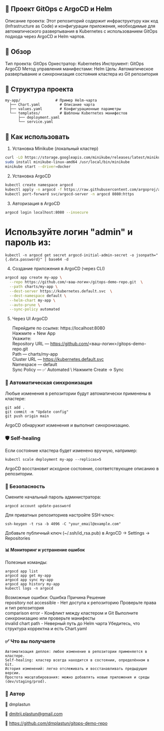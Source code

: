 
## 📘 Проект GitOps с ArgoCD и Helm

Описание проекта: Этот репозиторий содержит инфраструктуру как код (Infrastructure as Code) и конфигурации приложения, необходимые для автоматического развертывания в Kubernetes с использованием GitOps подхода через ArgoCD и Helm чартов.
## 📌 Обзор

Тип проекта: GitOps
Оркестратор: Kubernetes
Инструмент: GitOps ArgoCD
Метод управления манифестами: Helm
Цель: Автоматическое развертывание и синхронизация состояния кластера из Git репозитория
## 🧩 Структура проекта

```
my-app/                # Пример Helm-чарта
  ├── Chart.yaml         # Описание чарта
  ├── values.yaml        # Конфигурационные параметры
  └── templates/         # Шаблоны Kubernetes манифестов
      ├── deployment.yaml
      └── service.yaml
```
## 🚀 Как использовать
1. Установка Minikube (локальный кластер)
```bash
curl -LO https://storage.googleapis.com/minikube/releases/latest/minikube-linux-amd64
sudo install minikube-linux-amd64 /usr/local/bin/minikube
minikube start --driver=docker
```
2. Установка ArgoCD
```bash
kubectl create namespace argocd
kubectl apply -n argocd -f https://raw.githubusercontent.com/argoproj/argo-cd/v2.8.4/manifests/install.yaml
kubectl port-forward svc/argocd-server -n argocd 8080:https
```
3. Авторизация в ArgoCD
```bash
argocd login localhost:8080 --insecure
```
# Используйте логин "admin" и пароль из:
```
kubectl -n argocd get secret argocd-initial-admin-secret -o jsonpath="{.data.password}" | base64 -d
```
4. Создание приложения в ArgoCD (через CLI)
```bash
argocd app create my-app \
  --repo https://github.com/<ваш-логин>/gitops-demo-repo.git  \
  --path charts/my-app \
  --dest-server https://kubernetes.default.svc  \
  --dest-namespace default \
  --helm-chart my-app \
  --auto-prune \
  --sync-policy automated
```
5. Через UI ArgoCD

    Перейдите по ссылке: https://localhost:8080 \
    Нажмите + New App \
    Укажите: \
        Repository URL — https://github.com/<ваш-логин>/gitops-demo-repo.git \
        Path — charts/my-app \
        Cluster URL — https://kubernetes.default.svc \
        Namespace — default \
        Sync Policy — ✅ Automated \ 
    Нажмите Create → Sync

### 🔁 Автоматическая синхронизация

Любые изменения в репозитории будут автоматически применены в кластере:
```
git add .
git commit -m "Update config"
git push origin main
```
ArgoCD обнаружит изменения и выполнит синхронизацию.

### 🛡️ Self-healing

Если состояние кластера будет изменено вручную, например:
```
kubectl scale deployment my-app --replicas=5
```
ArgoCD восстановит исходное состояние, соответствующее описанию в репозитории.
### 🔐 Безопасность

Смените начальный пароль администратора:
```
argocd account update-password
```
Для приватных репозиториев настройте SSH-ключ:
```
ssh-keygen -t rsa -b 4096 -C "your_email@example.com"
```
Добавьте публичный ключ (~/.ssh/id_rsa.pub) в ArgoCD → Settings → Repositories

#### 📊 Мониторинг и устранение ошибок
Полезные команды:
```
argocd app list
argocd app get my-app
argocd app sync my-app
argocd app history my-app
kubectl logs -n argocd 
```
Возможные ошибки:
Ошибка	Причина	Решение \
repository not accessible	- Нет доступа к репозиторию	Проверьте права и тип репозитория \
comparison error - Конфликт между кластером и Git	Выполните синхронизацию или проверьте манифесты \
invalid chart path - Неверный путь до Helm чарта	Убедитесь, что структура корректна и есть Chart.yaml

### ✅ Что вы получаете

    Автоматизация деплоя: любое изменение в репозитории применяется в кластере.
    Self-healing: кластер всегда находится в состоянии, определённом в Git.
    История изменений: легко отслеживать и восстанавливать предыдущие версии.
    Простота масштабирования: можно добавлять новые приложения и среды (dev/staging/prod).

### 🙌 Автор

🪪 dmplastun

📧 dmitrij.plastun@gmail.com

🔗 https://github.com/dmplastun/gitops-demo-repo
